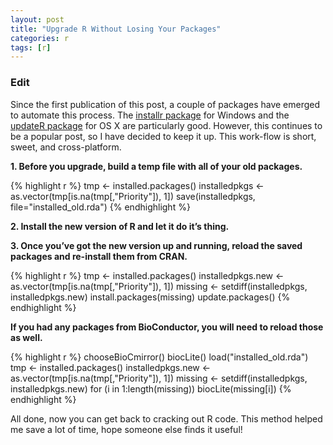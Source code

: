 ```yaml
---
layout: post
title: "Upgrade R Without Losing Your Packages"
categories: r
tags: [r]
---
```





### Edit

Since the first publication of this post, a couple of packages have emerged to automate this process. The [installr package]() for Windows and the [updateR package](https://github.com/AndreaCirilloAC/updateR) for OS X are particularly good. However, this continues to be a popular post, so I have decided to keep it up. This work-flow is short, sweet, and cross-platform.

**1. Before you upgrade, build a temp file with all of your old packages.**


{% highlight r %}
tmp <- installed.packages()
installedpkgs <- as.vector(tmp[is.na(tmp[,"Priority"]), 1])
save(installedpkgs, file="installed_old.rda")
{% endhighlight %}

**2. Install the new version of R and let it do it’s thing.**

**3. Once you’ve got the new version up and running, reload the saved packages and re-install them from CRAN.**


{% highlight r %}
tmp <- installed.packages()
installedpkgs.new <- as.vector(tmp[is.na(tmp[,"Priority"]), 1])
missing <- setdiff(installedpkgs, installedpkgs.new)
install.packages(missing)
update.packages()
{% endhighlight %}

**If you had any packages from BioConductor, you will need to reload those as well.**


{% highlight r %}
chooseBioCmirror()
biocLite() 
load("installed_old.rda")
tmp <- installed.packages()
installedpkgs.new <- as.vector(tmp[is.na(tmp[,"Priority"]), 1])
missing <- setdiff(installedpkgs, installedpkgs.new)
for (i in 1:length(missing)) biocLite(missing[i])
{% endhighlight %}

All done, now you can get back to cracking out R code. This method helped me save a lot of time, hope someone else finds it useful!

